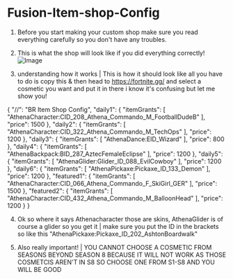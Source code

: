 # Fusion-Item-shop-Config  

1) Before you start making your custom shop make sure you read everything carefully so you don't have any troubles.
   
2) This is what the shop will look like if you did everything correctly!
![Image](https://github.com/user-attachments/assets/4f9c00d6-75d1-4261-ae13-f6ee096743ed)
3) understanding how it works | This is how it should look like all you have to do is copy this & then head to https://fortnite.gg/ and select a cosmetic you want and put it in there i know it's confusing but let me show you!

{
  "//": "BR Item Shop Config",
  "daily1": {
    "itemGrants": [
      "AthenaCharacter:CID_208_Athena_Commando_M_FootballDudeB"
    ],
    "price": 1500
  },
  "daily2": {
    "itemGrants": [
      "AthenaCharacter:CID_322_Athena_Commando_M_TechOps"
    ],
    "price": 1200
  },
  "daily3": {
    "itemGrants": [
      "AthenaDance:EID_Wizard"
    ],
    "price": 800
  },
  "daily4": {
    "itemGrants": [
      "AthenaBackpack:BID_287_AztecFemaleEclipse"
    ],
    "price": 1200
  },
  "daily5": {
    "itemGrants": [
      "AthenaGlider:Glider_ID_088_EvilCowboy"
    ],
    "price": 1200
  },
  "daily6": {
    "itemGrants": [
      "AthenaPickaxe:Pickaxe_ID_133_Demon"
    ],
    "price": 1200
  },
  "featured1": {
    "itemGrants": [
      "AthenaCharacter:CID_066_Athena_Commando_F_SkiGirl_GER"
    ],
    "price": 1500
  },
  "featured2": {
    "itemGrants": [
      "AthenaCharacter:CID_432_Athena_Commando_M_BalloonHead"
    ],
    "price": 1200
  }
}

4) Ok so where it says Athenacharacter those are skins, AthenaGlider is of course a glider so you get it | make sure you put the ID in the brackets so like this   "AthenaPickaxe:Pickaxe_ID_202_AshtonBoardwalk"

5) Also really important! | YOU CANNOT CHOOSE A COSMETIC FROM SEASONS BEYOND SEASON 8 BECAUSE IT WILL NOT WORK AS THOSE COSMETCIS AREN'T IN S8 SO CHOOSE ONE FROM S1-S8 AND YOU WILL BE GOOD
